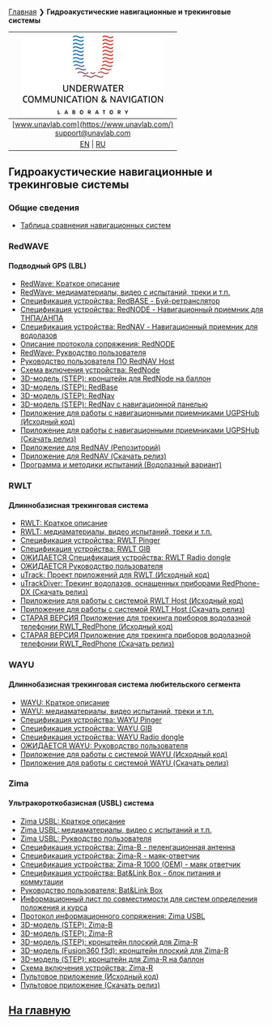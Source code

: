 [Главная](/README_RU) ❯ **Гидроакустические навигационные и трекинговые системы**

| ![logo](/documentation/sm_logo.png) |
| :---: |
| [www.unavlab.com](https://www.unavlab.com/) <br/> [support@unavlab.com](mailto:support@unavlab.com) |
| [EN](navigation_and_tracking_systems_en.md) \| [RU](navigation_and_tracking_systems_ru.md) |

## Гидроакустические навигационные и трекинговые системы

### Общие сведения
* [Таблица сравнения навигационных систем](navigation_systems_comparison_ru.md)

### RedWAVE
#### Подводный GPS (LBL)
* [RedWave: Краткое описание](/documentation/RU/RedWAVE/RedWAVE_DataBrief_ru.md)
* [RedWave: медиаматериалы, видео с испытаний, треки и т.п.](/documentation/RU/RedWAVE/media)
* [Спецификация устройства: RedBASE - Буй-ретранслятор](/documentation/RU/RedWAVE/RedBASE_Specification_ru.md)
* [Спецификация устройства: RedNODE - Навигационный приемник для ТНПА/АНПА](/documentation/RU/RedWAVE/RedNODE_Specification_ru.md)
* [Спецификация устройства: RedNAV - Навигационный приемник для водолазов](/documentation/RU/RedWAVE/RedNAV_Specification_ru.md)
* [Описание протокола сопряжения: RedNODE](/documentation/RU/RedWAVE/RedWAVE_Protocol_Specification_ru.md)
* [RedWave: Рукводство пользователя](/documentation/RU/RedWAVE/RedWAVE_Users_Manual_ru.md)
* [Руководство пользователя ПО RedNAV Host](/documentation/RU/RedWAVE/RedNAV_Host_Users_Manual_ru.md)
* [Схема включения устройства: RedNode](/documentation/RU/RedWAVE/RedNODE_wiring_diagram_ru.md)
* [3D-модель (STEP): кронштейн для RedNode на баллон](/documentation/msize_tank_holder.STEP)
* [3D-модель (STEP): RedBase](/documentation/RedBase_v2.0_3D.STEP)
* [3D-модель (STEP): RedNav](/documentation/RedNav_v2.0_3D.step)
* [3D-модель (STEP): RedNav с навигационной панелью](/documentation/RedNav_with_compass_3D.step) 
* [Приложение для работы с навигационными приемниками UGPSHub (Исходный код)](https://github.com/ucnl/UGPSHub)
* [Приложение для работы с навигационными приемниками  UGPSHub (Скачать релиз)](https://github.com/ucnl/UGPSHub/releases/download/1.0/UGPSHub.zip)
* [Приложение для RedNAV (Репозиторий)](https://github.com/ucnl/RedNavHost)
* [Приложение для RedNAV (Скачать релиз)](https://github.com/ucnl/RedNavHost/releases/download/1.1/RedNAVHost.zip)
* [Программа и методики испытаний (Водолазный вариант)](/documentation/RU/RedWAVE/RedNAV_PM_ru.md)

### RWLT
#### Длиннобазисная трекинговая система
* [RWLT: Краткое описание](/documentation/RU/RWLT/RWLT_DataBrief_ru.md)
* [RWLT: медиаматериалы, видео испытаний, треки и т.п.](/documentation/RU/RWLT/media.md)
* [Спецификация устройства: RWLT Pinger](/documentation/RU/RWLT/RWLT_Pinger_Specification_ru.md)
* [Спецификация устройства: RWLT GIB](/documentation/RU/RWLT/RWLT_GIB_Specification_ru.md)
* [ОЖИДАЕТСЯ Спецификация устройства: RWLT Radio dongle](/documentation/RU/RWLT/RWLT_RF_Dongle_ru.md)
* [ОЖИДАЕТСЯ Руководство пользователя]()
* [uTrack: Проект приложений для RWLT (Исходный код)](https://github.com/ucnl/uTrack)
* [uTrackDiver: Трекинг водолазов, оснащенных приборами RedPhone-DX (Скачать релиз)](https://github.com/ucnl/uTrack/releases/download/beta/uTrackDiver.zip)
* [Приложение для работы с системой RWLT Host (Исходный код)](https://github.com/ucnl/RWLT_Host)
* [Приложение для работы с системой RWLT Host (Скачать релиз)](https://github.com/ucnl/RWLT_Host/releases/download/1.0/RWLT_Host.zip)
* [СТАРАЯ ВЕРСИЯ Приложение для трекинга приборов водолазной телефонии RWLT_RedPhone (Исходный код)](https://github.com/ucnl/RWLT_RedPhone)
* [СТАРАЯ ВЕРСИЯ Приложение для трекинга приборов водолазной телефонии RWLT_RedPhone (Скачать релиз)](https://github.com/ucnl/RWLT_RedPhone/releases/download/1.0/RWLT_RedPhone.zip)

### WAYU
#### Длиннобазисная трекинговая система любительского сегмента
* [WAYU: Краткое описание](/documentation/RU/WAYU/WAYU_DataBrief_ru.md)
* [WAYU: медиаматериалы, видео испытаний, треки и т.п.](/documentation/RU/WAYU/media)
* [Спецификация устройства: WAYU Pinger](/documentation/RU/WAYU/WAYU_Pinger_Specification_ru.md)
* [Спецификация устройства: WAYU GIB](/documentation/RU/WAYU/WAYU_GIB_Specification_ru.md)
* [Спецификация устройства: WAYU Radio dongle](/documentation/RU/WAYU/WAYU_RF_Dongle_Specification_ru.md)
* [ОЖИДАЕТСЯ WAYU: Руководство пользователя]()
* [Приложение для работы с системой WAYU (Исходный код)](https://github.com/ucnl/WAYU)
* [Приложение для работы с системой WAYU (Скачать релиз)](https://github.com/ucnl/WAYU/releases/download/1.0/WAYU.zip)

### Zima
#### Ультракороткобазисная (USBL) система
* [Zima USBL: Краткое описание](/documentation/RU/Zima/Zima_DataBrief_ru.md)
* [Zima USBL: медиаматериалы, видео с испытаний и т.п.](/documentation/RU/Zima/media)
* [Zima USBL: Рукводство пользователя](/documentation/RU/Zima/Zima_Users_manual_ru.md)
* [Спецификация устройства: Zima-B - пеленгационная антенна](/documentation/RU/Zima/Zima_B_Specification_ru.md)
* [Спецификация устройства: Zima-R - маяк-ответчик](/documentation/RU/Zima/Zima_R_Specification_ru.md)
* [Спецификация устройства: Zima-R 1000 (OEM) - маяк ответчик](/documentation/RU/Zima/Zima_R_OEM_Specification_ru.md)
* [Спецификация устройства: Bat&Link Box - блок питания и коммутации](/documentation/RU/Zima/Bat_n_link_box_Specification_ru.md)
* [Руководство пользователя: Bat&Link Box](/documentation/RU/Zima/Bat_n_link_box_Users_manual_ru.md)
* [Информационный лист по совместимости для систем определения положения и курса](/documentation/RU/Zima/Zima_GNSS_requirements_ru.md)
* [Протокол информационного сопряжения: Zima USBL](/documentation/RU/Zima/Zima_Protocol_Specification_ru.md)
* [3D-модель (STEP): Zima-B](/documentation/Zima_B_3D.step)
* [3D-модель (STEP): Zima-R](/documentation/Zima_R_3D.step)
* [3D-модель (STEP): кронштейн плоский для Zima-R](/documentation/ZIMA-R_holder_flat.step)
* [3D-модель (Fusion360 f3d): кронштейн плоский для Zima-R](/documentation/ZIMA-R_holder_flat.f3d)
* [3D-модель (STEP): кронштейн для Zima-R на баллон](/documentation/msize_tank_holder.STEP)
* [Схема включения устройства: Zima-R](/documentation/RU/Zima/ZimaR_wiring_diagram_ru.md)
* [Пультовое приложение (Исходный код)](https://github.com/ucnl/ZHost)
* [Пультовое приложение (Скачать релиз)](https://github.com/ucnl/ZHost/releases/download/2.2/ZHost.zip)

## [На главную](README_RU.md)
